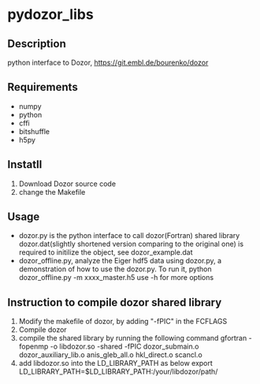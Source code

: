 # pydozor_libs

## Description
python interface to Dozor, https://git.embl.de/bourenko/dozor

## Requirements
- numpy
- python
- cffi
- bitshuffle
- h5py

## Instatll
1. Download Dozor source code
2. change the Makefile 

## Usage
- dozor.py is the python interface to call dozor(Fortran) shared library
  dozor.dat(slightly shortened version comparing to the original one) is required to initilize the object, see dozor_example.dat
- dozor_offline.py, analyze the Eiger hdf5 data using dozor.py, a demonstration of how to use the dozor.py. To run it,
  python dozor_offline.py -m xxxx_master.h5
  use -h for more options

## Instruction to compile dozor shared library
1. Modify the makefile of dozor, by adding "-fPIC" in the FCFLAGS
2. Compile dozor
3. compile the shared library by running the following command
   gfortran -fopenmp -o libdozor.so -shared -fPIC dozor_submain.o dozor_auxiliary_lib.o anis_gleb_all.o hkl_direct.o scancl.o
4. add libdozor.so into the LD_LIBRARY_PATH as below
   export LD_LIBRARY_PATH=$LD_LIBRARY_PATH:/your/libdozor/path/
